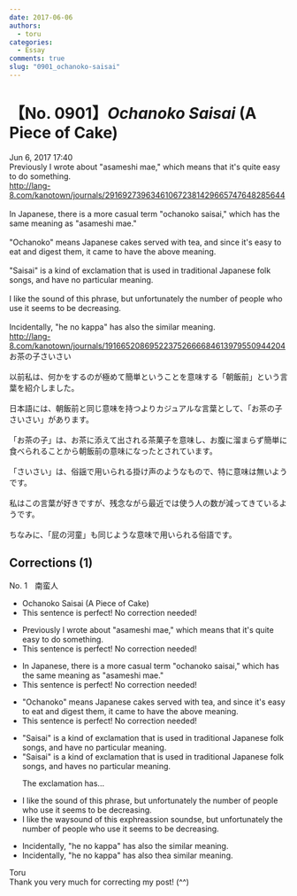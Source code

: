 ```yaml
---
date: 2017-06-06
authors:
  - toru
categories:
  - Essay
comments: true
slug: "0901_ochanoko-saisai"
---
```


# 【No. 0901】<strong><em>Ochanoko Saisai</strong></em> (A Piece of Cake)
<div class="date">Jun 6, 2017 17:40</div>
<div id="post"><div id="body_show_ori">
Previously I wrote about "asameshi mae," which means that it's quite easy to do something.<br/><a href="http://lang-8.com/kanotown/journals/291692739634610672381429665747648285644" target="_blank">http://lang-8.com/kanotown/journals/291692739634610672381429665747648285644</a><br/><br/>In Japanese, there is a more casual term "ochanoko saisai," which has the same meaning as "asameshi mae."<br/><br/>"Ochanoko" means Japanese cakes served with tea, and since it's easy to eat and digest them, it came to have the above meaning.<br/><br/>"Saisai" is a kind of exclamation that is used in traditional Japanese folk songs, and have no particular meaning.<br/><br/>I like the sound of this phrase, but unfortunately the number of people who use it seems to be decreasing.<br/><br/>Incidentally, "he no kappa" has also the similar meaning.<br/><a href="http://lang-8.com/kanotown/journals/191665208695223752666684613979550944204" target="_blank">http://lang-8.com/kanotown/journals/191665208695223752666684613979550944204</a>
</div></div>

<!-- more -->

<div id="post_ja"><div id="body_show_mo">
お茶の子さいさい<br/><br/>以前私は、何かをするのが極めて簡単ということを意味する「朝飯前」という言葉を紹介しました。<br/><br/>日本語には、朝飯前と同じ意味を持つよりカジュアルな言葉として、「お茶の子さいさい」があります。<br/><br/>「お茶の子」は、お茶に添えて出される茶菓子を意味し、お腹に溜まらず簡単に食べられることから朝飯前の意味になったとされています。<br/><br/>「さいさい」は、俗謡で用いられる掛け声のようなもので、特に意味は無いようです。<br/><br/>私はこの言葉が好きですが、残念ながら最近では使う人の数が減ってきているようです。<br/><br/>ちなみに、「屁の河童」も同じような意味で用いられる俗語です。
</div></div>

## Corrections (1)
<div id="block"><div class="first_name"> No. 1　<span class="just_name">南蛮人</span></div><div id="block2">
<ul class="correction_field">
<li class="incorrect">Ochanoko Saisai (A Piece of Cake)</li>
<li class="corrected perfect">This sentence is perfect! No correction needed!</li>
</ul>
<ul class="correction_field">
<li class="incorrect">Previously I wrote about "asameshi mae," which means that it's quite easy to do something.</li>
<li class="corrected perfect">This sentence is perfect! No correction needed!</li>
</ul>
<ul class="correction_field">
<li class="incorrect">In Japanese, there is a more casual term "ochanoko saisai," which has the same meaning as "asameshi mae."</li>
<li class="corrected perfect">This sentence is perfect! No correction needed!</li>
</ul>
<ul class="correction_field">
<li class="incorrect">"Ochanoko" means Japanese cakes served with tea, and since it's easy to eat and digest them, it came to have the above meaning.</li>
<li class="corrected perfect">This sentence is perfect! No correction needed!</li>
</ul>
<ul class="correction_field">
<li class="incorrect">"Saisai" is a kind of exclamation that is used in traditional Japanese folk songs, and have no particular meaning.</li>
<li class="corrected correct">
"Saisai" is a kind of exclamation that is used in traditional Japanese folk songs, and ha<span class="f_gray"><span class="sline">ve</span></span><span class="f_red">s</span> no particular meaning.
<p class="correction_comment">The exclamation has...</p>
</li>
</ul>
<ul class="correction_field">
<li class="incorrect">I like the sound of this phrase, but unfortunately the number of people who use it seems to be decreasing.</li>
<li class="corrected correct">
I like the <span class="f_red">way</span><span class="f_gray"><span class="sline">sound</span></span> <span class="f_gray"><span class="sline">of </span></span>this <span class="f_red">ex</span>p<span class="f_gray"><span class="sline">h</span></span>r<span class="f_red">e</span><span class="f_gray"><span class="sline">a</span></span>s<span class="f_red">sion sounds</span><span class="f_gray"><span class="sline">e</span></span>, but unfortunately the number of people who use it seems to be decreasing.
</li>
</ul>
<ul class="correction_field">
<li class="incorrect">Incidentally, "he no kappa" has also the similar meaning.</li>
<li class="corrected correct">
Incidentally, "he no kappa" has also <span class="f_gray"><span class="sline">the</span></span><span class="f_red">a</span> similar meaning.
</li>
</ul>
</div><div class="name"><span class="just_name">Toru</span><br>
Thank you very much for correcting my post! (^^)
</div>
</div>
